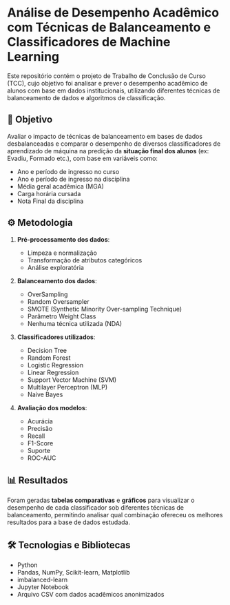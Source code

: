 # Análise de Desempenho Acadêmico com Técnicas de Balanceamento e Classificadores de Machine Learning

Este repositório contém o projeto de Trabalho de Conclusão de Curso (TCC), cujo objetivo foi analisar e prever o desempenho acadêmico de alunos com base em dados institucionais, utilizando diferentes técnicas de balanceamento de dados e algoritmos de classificação.

## 📌 Objetivo

Avaliar o impacto de técnicas de balanceamento em bases de dados desbalanceadas e comparar o desempenho de diversos classificadores de aprendizado de máquina na predição da **situação final dos alunos** (ex: Evadiu, Formado etc.), com base em variáveis como:

- Ano e período de ingresso no curso
- Ano e período de ingresso na disciplina 
- Média geral acadêmica (MGA)  
- Carga horária cursada
- Nota Final da disciplina

## ⚙️ Metodologia

1. **Pré-processamento dos dados**:
   - Limpeza e normalização
   - Transformação de atributos categóricos
   - Análise exploratória

2. **Balanceamento dos dados**:
   - OverSampling
   - Random Oversampler  
   - SMOTE (Synthetic Minority Over-sampling Technique)
   - Parâmetro Weight Class
   - Nenhuma técnica utilizada (NDA)
   

3. **Classificadores utilizados**:
   - Decision Tree  
   - Random Forest  
   - Logistic Regression
   - Linear Regression
   - Support Vector Machine (SVM)  
   - Multilayer Perceptron (MLP)
   - Naive Bayes

4. **Avaliação dos modelos**:
   - Acurácia  
   - Precisão  
   - Recall  
   - F1-Score  
   - Suporte  
   - ROC-AUC

## 📊 Resultados

Foram geradas **tabelas comparativas** e **gráficos** para visualizar o desempenho de cada classificador sob diferentes técnicas de balanceamento, permitindo analisar qual combinação ofereceu os melhores resultados para a base de dados estudada.

## 🛠️ Tecnologias e Bibliotecas

- Python  
- Pandas, NumPy, Scikit-learn, Matplotlib  
- imbalanced-learn  
- Jupyter Notebook  
- Arquivo CSV com dados acadêmicos anonimizados

